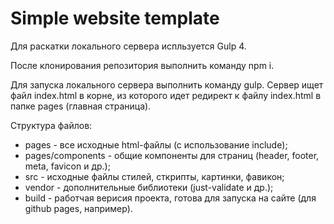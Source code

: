 # Simple website template
Для раскатки локального сервера испльзуется Gulp 4.

После клонирования репозитория выполнить команду npm i.

Для запуска локального сервера выполнить команду gulp. Сервер ищет файл index.html в корне, из которого идет редирект к файлу index.html в папке pages (главная страница).

Структура файлов: 
- pages - все исходные html-файлы (с использование include);
- pages/components - общие компоненты для страниц (header, footer, meta, favicon и др.);
- src - исходные файлы стилей, сткрипты, картинки, фавикон;
- vendor - дополнительные библиотеки (just-validate и др.);
- build - работчая верисия проекта, готова для запуска на сайте (для github pages, например).

